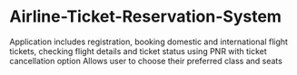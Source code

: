 # Airline-Ticket-Reservation-System
Application includes registration, booking domestic and international flight tickets, checking flight details and ticket status using PNR with ticket cancellation option Allows user to choose their preferred class and seats
